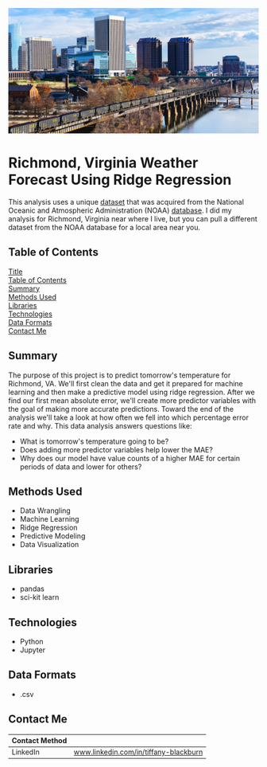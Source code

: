 ![richmond va skyline](https://github.com/tabburn/richmond-va-weather-forecast/blob/main/resources/richmond_hero.jpg)

# Richmond, Virginia Weather Forecast Using Ridge Regression
This analysis uses a unique [dataset](https://github.com/tabburn/richmond-va-weather-forecast/blob/main/resources/weather.csv) that was acquired from the National Oceanic and Atmospheric Administration (NOAA) [database](https://www.ncdc.noaa.gov/cdo-web/search). I did my analysis for Richmond, Virginia near where I live, but you can pull a different dataset from the NOAA database for a local area near you.

## Table of Contents
[Title](#Richmond,-Virginia-Weather-Forecast-Using-Ridge-Regression)\
[Table of Contents](#Table-of-Contents)\
[Summary](#Summary)\
[Methods Used](#Methods-Used)\
[Libraries](#Libraries)\
[Technologies](#Technologies)\
[Data Formats](#Data-Formats)\
[Contact Me](#Contact-Me)

## Summary
The purpose of this project is to predict tomorrow's temperature for Richmond, VA. We'll first clean the data and get it prepared for machine learning and then make a predictive model using ridge regression. After we find our first mean absolute error, we'll create more predictor variables with the goal of making more accurate predictions. Toward the end of the analysis we'll take a look at how often we fell into which percentage error rate and why. This data analysis answers questions like:

* What is tomorrow's temperature going to be?
* Does adding more predictor variables help lower the MAE?
* Why does our model have value counts of a higher MAE for certain periods of data and lower for others?

## Methods Used
* Data Wrangling
* Machine Learning
* Ridge Regression
* Predictive Modeling
* Data Visualization

## Libraries
* pandas
* sci-kit learn

## Technologies
* Python
* Jupyter

## Data Formats
* .csv

## Contact Me
| Contact Method | |
| -------------- | --- |
| LinkedIn | www.linkedin.com/in/tiffany-blackburn |
